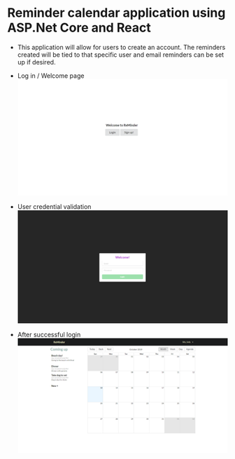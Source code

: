 # Reminder calendar application using ASP.Net Core and React

* This application will allow for users to create an account. The reminders created will be tied to that specific user and email reminders can be set up if desired.

* Log in / Welcome page
![alt text](https://github.com/PMarchante/ReMinder/blob/master/readme/reminder%20login.png)

* User credential validation
![alt text](https://github.com/PMarchante/ReMinder/blob/master/readme/reminder%20login2.png)

* After successful login
![alt text](https://github.com/PMarchante/ReMinder/blob/master/readme/reminderUI.png)